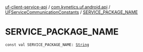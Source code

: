 [uf-client-service-api](../../index.md) / [com.kynetics.uf.android.api](../index.md) / [UFServiceCommunicationConstants](index.md) / [SERVICE_PACKAGE_NAME](./-s-e-r-v-i-c-e_-p-a-c-k-a-g-e_-n-a-m-e.md)

# SERVICE_PACKAGE_NAME

`const val SERVICE_PACKAGE_NAME: `[`String`](https://kotlinlang.org/api/latest/jvm/stdlib/kotlin/-string/index.html)